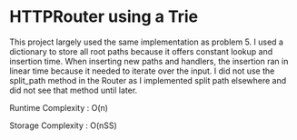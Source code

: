 # HTTPRouter using a Trie

This project largely used the same implementation as problem 5. I used a dictionary to store all root paths because it offers constant lookup and insertion time. When inserting new paths and handlers, the insertion ran in linear time because it needed to iterate over the input. I did not use the split_path method in the Router as I implemented split path elsewhere and did not see that method until later.

Runtime Complexity : O(n)

Storage Complexity : O(nSS)